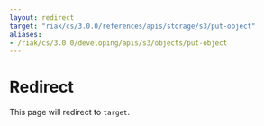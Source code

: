 ```yaml
---
layout: redirect
target: "riak/cs/3.0.0/references/apis/storage/s3/put-object"
aliases:
- /riak/cs/3.0.0/developing/apis/s3/objects/put-object
---
```


# Redirect

This page will redirect to `target`.
